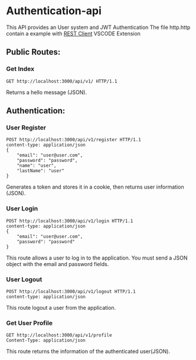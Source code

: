 # Authentication-api
This API provides an User system and JWT Authentication
The file http.http contain a example with [REST Client](https://marketplace.visualstudio.com/items?itemName=humao.rest-client) VSCODE Extension 

## Public Routes:

### Get Index
	GET http://localhost:3000/api/v1/ HTTP/1.1
Returns a hello message (JSON).

## Authentication:

### User Register
	POST http://localhost:3000/api/v1/register HTTP/1.1
	content-type: application/json
	{
		"email": "user@user.com",
		"password": "password",
		"name": "user",
		"lastName": "user"
	}
Generates a token and stores it in a cookie, then returns user information (JSON).

### User Login
	POST http://localhost:3000/api/v1/login HTTP/1.1
	content-type: application/json
	{
		"email": "user@user.com",
		"password": "password"
	}
This route allows a user to log in to the application. You must send a JSON object with the email and password fields.

### User Logout
	POST http://localhost:3000/api/v1/logout HTTP/1.1
	content-type: application/json
This route logout a user from the application.

### Get User Profile
	GET http://localhost:3000/api/v1/profile
	Content-Type: application/json
This route returns the information of the authenticated user(JSON).